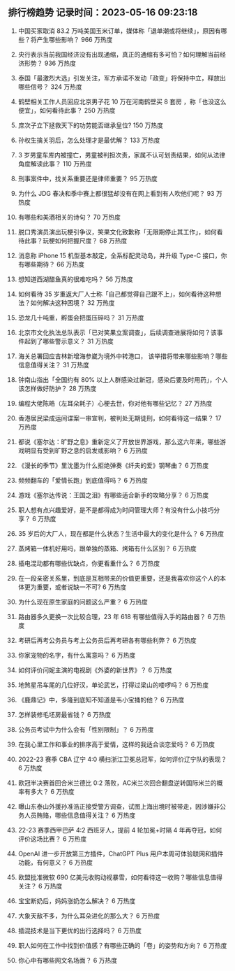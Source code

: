 
## 排行榜趋势 记录时间：2023-05-16 09:23:18
  
  1. 中国买家取消 83.2 万吨美国玉米订单，媒体称「退单潮或将继续」，原因有哪些？将产生哪些影响？ 966 万热度
    
  2. 央行表示当前我国经济没有出现通缩，真正的通缩有多可怕？如何理解当前经济形势？ 936 万热度
    
  3. 泰国「最激烈大选」引发关注，军方承诺不发动「政变」将保持中立，释放出哪些信号？ 324 万热度
    
  4. 鹤壁相关工作人员回应北京男子花 10 万在河南鹤壁买 8 套房 ，称「也没这么便宜」，如何看待此事？ 250 万热度
    
  5. 庶次子立下拯救天下的功劳能否继承皇位? 150 万热度
    
  6. 孙权生擒关羽后，怎么处理才是最优解？ 133 万热度
    
  7. 3 岁男童车库内被撞亡，男童被判担次责，家属不认可划责结果，如何从法律角度解读此事？ 110 万热度
    
  8. 刑事案件中，找关系重要还是律师重要？ 95 万热度
    
  9. 为什么 JDG 春决和季中赛上都很猛却没有在网上看到有人吹他们呢？ 93 万热度
    
  10. 有哪些和美酒相关的诗句？ 70 万热度
    
  11. 脱口秀演员演出玩梗引争议，笑果文化致歉称「无限期停止其工作」，如何看待此事？玩梗如何把握尺度？ 68 万热度
    
  12. 消息称 iPhone 15 机型基本敲定，全系标配灵动岛，并升级 Type-C 接口，你有哪些期待？ 66 万热度
    
  13. 想知道西湖醋鱼真的很难吃吗？ 56 万热度
    
  14. 如何看待 35 岁重返大厂人士称「自己都觉得自己跟不上」，如何看待这种想法？如何解决这种困境？ 32 万热度
    
  15. 恐龙几十吨重，孵蛋会把蛋压碎吗？ 31 万热度
    
  16. 北京市文化执法总队表示「已对笑果立案调查」，后续调查进展将如何？该事件起到了哪些警示意义？ 31 万热度
    
  17. 海关总署回应吉林新增海参崴为境外中转港口， 该举措将带来哪些影响？哪些信息值得关注？ 31 万热度
    
  18. 钟南山指出「全国约有 80% 以上人群感染过新冠，感染后要及时用药」，个人该怎样做好防护？ 28 万热度
    
  19. 编程大佬陈皓（左耳朵耗子）心梗去世，你对他有哪些记忆？ 27 万热度
    
  20. 香港居民梁成运间谍案一审宣判，被判处无期徒刑，如何看待这一结果？ 17 万热度
    
  21. 都说《塞尔达：旷野之息》重新定义了开放世界游戏，那么这六年来，哪些游戏明显有受到旷野之息的启发或影响？ 6 万热度
    
  22. 《漫长的季节》里沈墨为什么拒绝弹奏《纤夫的爱》钢琴曲？ 6 万热度
    
  23. 频频翻车的「爱情长跑」到底值得吗？ 6 万热度
    
  24. 游戏《塞尔达传说：王国之泪》有哪些适合新手的攻略分享？ 6 万热度
    
  25. 职人想有点兴趣爱好，是不是都得成为时间管理大师？有没有什么小技巧分享？ 6 万热度
    
  26. 35 岁后的大厂人，现在都是什么状态？生活中最大的变化是什么？ 6 万热度
    
  27. 蒸烤箱一体机好用吗，跟单独的蒸箱、烤箱有什么区别？ 6 万热度
    
  28. 插电混动都有哪些优缺点，你更看重什么？ 6 万热度
    
  29. 在一段亲密关系里，到底是互相带来的价值更重要，还是我喜欢你这个人的本体更为重要，或者说缺一不可? 6 万热度
    
  30. 为什么现在原生家庭的问题这么严重？ 6 万热度
    
  31. 路由器多久更换一次比较合理，23 年 618 有哪些值得入手的路由器？ 6 万热度
    
  32. 考研后再考公务员与考上公务员后再考研各有哪些利弊？ 6 万热度
    
  33. 你家宠物的名字，有什么寓意吗？ 6 万热度
    
  34. 如何评价闫妮主演的电视剧《外婆的新世界》？ 6 万热度
    
  35. 地煞星吊车尾的几位好汉，单论武艺，打得过梁山的喽啰吗？ 6 万热度
    
  36. 《鹿鼎记》中，多隆到底知不知道是韦小宝捅的他？ 6 万热度
    
  37. 怎样装修毛坯房最省钱？ 6 万热度
    
  38. 公务员考试中为什么会有「性别限制」？ 6 万热度
    
  39. 在我心里工作和事业的排序高于爱情，这样的我适合谈恋爱吗？ 6 万热度
    
  40. 2022-23 赛季 CBA 辽宁 4:0 横扫浙江卫冕总冠军，如何评价辽宁队的表现？ 6 万热度
    
  41. 欧冠半决赛首回合米兰德比 0:2 落败，AC米兰次回合翻盘逆转国际米兰的概率有多大？ 6 万热度
    
  42. 曝山东泰山外援孙准浩正接受警方调查，试图上海出境时被带走，因涉嫌非公务人员贿赂，哪些信息值得关注？ 6 万热度
    
  43. 22-23 赛季西甲巴萨 4:2 西班牙人，提前 4 轮加冕+时隔 4 年再夺冠，如何评价这场比赛？ 6 万热度
    
  44. OpenAI 进一步开放第三方插件，ChatGPT Plus 用户本周可体验联网和插件功能，有何意义？ 6 万热度
    
  45. 欧盟批准微软 690 亿美元收购动视暴雪，如何看待这一收购？哪些信息值得关注？ 6 万热度
    
  46. 宝宝断奶后，妈妈涨奶怎么解决？ 6 万热度
    
  47. 大象天敌不多，为什么耳朵进化的那么大？ 6 万热度
    
  48. 插混技术是当下更优的出行选择吗？ 6 万热度
    
  49. 职人如何在工作中找到价值感？有哪些正确的「卷」的姿势和方向？ 6 万热度
    
  50. 你心中有哪些网文名场面？ 6 万热度
    